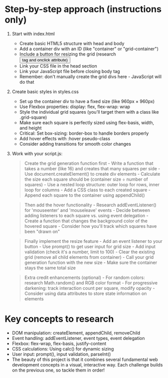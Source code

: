 # Step-by-step approach (instructions only)

1. Start with index.html
    - Create basic HTML5 structure with head and body
    - Add a container div with an ID (like "container" or "grid-container")
    - Include a button for resizing the grid (research <button> tag and onclick attribute)
    - Link your CSS file in the head section
    - Link your JavaScript file before closing body tag
    - Remember: don't manually create the grid divs here - JavaScript will do that

2. Create basic styles in styles.css
    - Set up the container div to have a fixed size (like 960px × 960px)
    - Use Flexbox properties: display: flex, flex-wrap: wrap
    - Style the individual grid squares (you'll target them with a class like .grid-square)
    - Make sure each square is perfectly sized using flex-basis, width, and height
    - Critical: Set box-sizing: border-box to handle borders properly
    - Add hover effects with :hover pseudo-class
    - Consider adding transitions for smooth color changes

3. Work with your script.js:
    > Create the grid generation function first
        - Write a function that takes a number (like 16) and creates that many squares per side
        - Use document.createElement() to create div elements
        - Calculate the size each square should be (container size ÷ number of squares)
        - Use a nested loop structure: outer loop for rows, inner loop for columns
        - Add a CSS class to each created square
        - Append each square to the container using appendChild()

    > Then add the hover functionality
        - Research addEventListener() for 'mouseenter' and 'mouseleave' events
        - Decide between adding listeners to each square vs. using event delegation
        - Create a function that changes the background color of the hovered square
        - Consider how you'll track which squares have been "drawn on"

    > Finally implement the resize feature
        - Add an event listener to your button
        - Use prompt() to get user input for grid size
        - Add input validation (check it's a number, limit to 100)
        - Clear the existing grid (remove all child elements from container)
        - Call your grid generation function with the new size
        - Make sure the container stays the same total size

    > Extra credit enhancements (optional)
        - For random colors: research Math.random() and RGB color format
        - For progressive darkening: track interaction count per square, modify opacity
        - Consider using data attributes to store state information on elements




# Key concepts to research

- DOM manipulation: createElement, appendChild, removeChild
- Event handling: addEventListener, event types, event delegation
- Flexbox: flex-wrap, flex-basis, justify-content
- CSS calculations: Using calc() for dynamic sizing
- User input: prompt(), input validation, parseInt()
- The beauty of this project is that it combines several fundamental web development concepts in a visual, interactive way. Each challenge builds on the previous one, so tackle them in order!